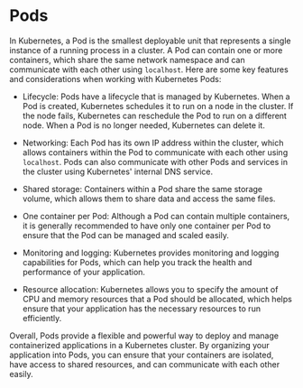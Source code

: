 # Pods
In Kubernetes, a Pod is the smallest deployable unit that represents a single instance of a running process in a cluster. A Pod can contain one or more containers, which share the same network namespace and can communicate with each other using `localhost`. Here are some key features and considerations when working with Kubernetes Pods:

* Lifecycle: Pods have a lifecycle that is managed by Kubernetes. When a Pod is created, Kubernetes schedules it to run on a node in the cluster. If the node fails, Kubernetes can reschedule the Pod to run on a different node. When a Pod is no longer needed, Kubernetes can delete it.

* Networking: Each Pod has its own IP address within the cluster, which allows containers within the Pod to communicate with each other using `localhost`. Pods can also communicate with other Pods and services in the cluster using Kubernetes' internal DNS service.

* Shared storage: Containers within a Pod share the same storage volume, which allows them to share data and access the same files.

* One container per Pod: Although a Pod can contain multiple containers, it is generally recommended to have only one container per Pod to ensure that the Pod can be managed and scaled easily.

* Monitoring and logging: Kubernetes provides monitoring and logging capabilities for Pods, which can help you track the health and performance of your application.

* Resource allocation: Kubernetes allows you to specify the amount of CPU and memory resources that a Pod should be allocated, which helps ensure that your application has the necessary resources to run efficiently.

Overall, Pods provide a flexible and powerful way to deploy and manage containerized applications in a Kubernetes cluster. By organizing your application into Pods, you can ensure that your containers are isolated, have access to shared resources, and can communicate with each other easily.